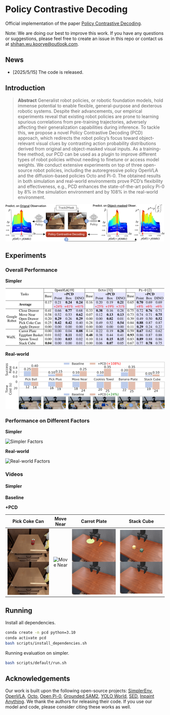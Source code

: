 # Policy Contrastive Decoding

Official implementation of the paper [Policy Contrastive Decoding]().

Note: We are doing our best to improve this work. If you have any questions or suggestions, please feel free to create an issue in this repo or contact us at shihan.wu.koorye@outlook.com.

## News

- [2025/5/15] The code is released.

## Introduction

> **Abstract** Generalist robot policies, or robotic foundation models, hold immense potential to enable flexible, general-purpose and dexterous robotic systems. Despite their advancements, our empirical experiments reveal that existing robot policies are prone to learning spurious correlations from pre-training trajectories, adversely affecting their generalization capabilities during inference. To tackle this, we propose a novel Policy Contrastive Decoding (PCD) approach, which redirects the robot policy’s focus toward object-relevant visual clues by contrasting action probability distributions derived from original and object-masked visual inputs. As a training-free method, our PCD can be used as a plugin to improve different types of robot policies without needing to finetune or access model weights. We conduct extensive experiments on top of three open-source robot policies, including the autoregressive policy OpenVLA and the diffusion-based policies Octo and Pi-0. The obtained results in both simulation and real-world environments prove PCD’s flexibility and effectiveness, e.g., PCD enhances the state-of-the-art policy Pi-0 by 8% in the simulation environment and by 108% in the real-world environment.

![Policy Contrastive Decoding](examples/method.png)

## Experiments

### Overall Performance

**Simpler**

![Simpler Results](examples/simpler_results.png)

**Real-world**

![Real-world Results](examples/real_results.png)

### Performance on Different Factors

**Simpler**

![Simpler Factors](examples/simpler_factors.png)

**Real-world**

![Real-world Factors](examples/real_factors.png)

### Videos

<!-- <center class="half">
    <img src="examples/videos/pick_coke_can.gif" alt="Pick Coke Can" width="20%"/><img src="examples/videos/move_near.gif" alt="Move Near" width="20%"/><img src="examples/videos/carrot_plate.gif" alt="Carrot Plate" width="20%"/><img src="examples/videos/stack_cube.gif" alt="Stack Cube" width="20%"/>
</center> -->

#### Simpler

**Baseline**


**+PCD**

| Pick Coke Can | Move Near | Carrot Plate | Stack Cube |
| :-----------: | :-------: | :---------: | :-------: |
| ![Pick Coke Can](examples/videos/pick_coke_can.gif) | ![Move Near](examples/videos/move_near.gif) | ![Carrot Plate](examples/videos/carrot_plate.gif) | ![Stack Cube](examples/videos/stack_cube.gif) |

## Running

Install all dependencies.

```bash
conda create -n pcd python=3.10
conda activate pcd
bash scripts/install_dependencies.sh
```

Running evaluation on simpler.

```bash
bash scripts/default/run.sh
```

## Acknowledgements

Our work is built upon the following open-source projects: [SimplerEnv](https://github.com/simpler-env/SimplerEnv), [OpenVLA](https://github.com/openvla/openvla), [Octo](https://github.com/octo-models/octo), [Open Pi-0](https://github.com/allenzren/open-pi-zero), [Grounded SAM2](https://github.com/IDEA-Research/Grounded-SAM-2), [YOLO World](https://github.com/AILab-CVC/YOLO-World), [SED](https://github.com/xb534/SED), [Inpaint Anything](https://github.com/geekyutao/Inpaint-Anything).
We thank the authors for releasing their code. If you use our model and code, please consider citing these works as well.